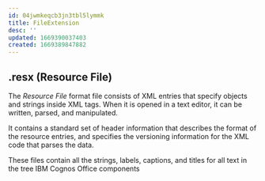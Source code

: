 ```yaml
---
id: 04jwmkeqcb3jn3tbl5lymmk
title: FileExtension
desc: ''
updated: 1669390037403
created: 1669389847882
---
```


## .resx (Resource File)

The _Resource File_ format file consists of XML entries that specify objects and strings inside XML tags. When it is opened in a text editor, it can be written, parsed, and manipulated.

It contains a standard set of header information that describes the format of the resource entries, and specifies the versioning information for the XML code that parses the data.

These files contain all the strings, labels, captions, and titles for all text in the tree IBM Cognos Office components

